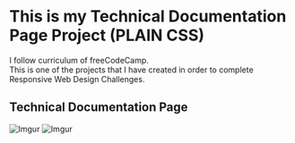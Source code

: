  # This is my Technical Documentation Page Project (PLAIN CSS)
I follow curriculum of freeCodeCamp.<br>
This is one of the projects that I have created in order to complete Responsive Web Design Challenges.
## Technical Documentation Page
![Imgur](https://i.imgur.com/dKpPG39.png)
![Imgur](https://i.imgur.com/BveK0yh.png)